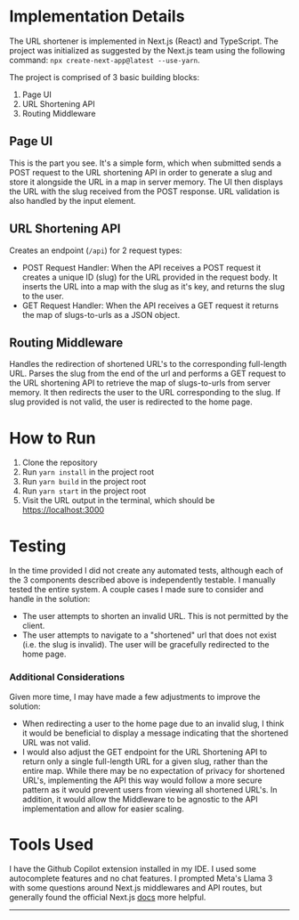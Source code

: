 # Implementation Details
<!-- Provide a short description of your implementation (technologies used, brief overview of project architecture, etc.) -->
The URL shortener is implemented in Next.js (React) and TypeScript. The project was initialized as suggested by the Next.js team using the following command: `npx create-next-app@latest --use-yarn`.

The project is comprised of 3 basic building blocks:
1. Page UI
2. URL Shortening API
3. Routing Middleware

## Page UI
This is the part you see. It's a simple form, which when submitted sends a POST request to the URL shortening API in order to generate a slug and store it alongside the URL in a map in server memory. The UI then displays the URL with the slug received from the POST response. URL validation is also handled by the input element.

## URL Shortening API
Creates an endpoint (`/api`) for 2 request types:
- POST Request Handler: When the API receives a POST request it creates a unique ID (slug) for the URL provided in the request body. It inserts the URL into a map with the slug as it's key, and returns the slug to the user.
- GET Request Handler: When the API receives a GET request it returns the map of slugs-to-urls as a JSON object.

## Routing Middleware
Handles the redirection of shortened URL's to the corresponding full-length URL. Parses the slug from the end of the url and performs a GET request to the URL shortening API to retrieve the map of slugs-to-urls from server memory. It then redirects the user to the URL corresponding to the slug. If slug provided is not valid, the user is redirected to the home page.

# How to Run
<!--
- Include instructions on how to run your implementation locally. Be sure to include any necessary setup steps, such as installing dependencies, as well as the commands to start the application.
-->
1. Clone the repository
2. Run `yarn install` in the project root
3. Run `yarn build` in the project root
4. Run `yarn start` in the project root
5. Visit the URL output in the terminal, which should be [https://localhost:3000]()

# Testing
<!-- Describe how you tested your solution (automated testing, manual testing process, screenshots, etc.) -->
In the time provided I did not create any automated tests, although each of the 3 components described above is independently testable. I manually tested the entire system. A couple cases I made sure to consider and handle in the solution:
- The user attempts to shorten an invalid URL. This is not permitted by the client.
- The user attempts to navigate to a "shortened" url that does not exist (i.e. the slug is invalid). The user will be gracefully redirected to the home page.

### Additional Considerations
Given more time, I may have made a few adjustments to improve the solution:
- When redirecting a user to the home page due to an invalid slug, I think it would be beneficial to display a message indicating that the shortened URL was not valid.
- I would also adjust the GET endpoint for the URL Shortening API to return only a single full-length URL for a given slug, rather than the entire map. While there may be no expectation of privacy for shortened URL's, implementing the API this way would follow a more secure pattern as it would prevent users from viewing all shortened URL's. In addition, it would allow the Middleware to be agnostic to the API implementation and allow for easier scaling.

# Tools Used
<!--
- Describe any tools you used in developing your solution (e.g. ChatGPT for generating ideas and styles)
- Note: The use of AI tools is not discouraged, but they should be used judiciously.
-->
I have the Github Copilot extension installed in my IDE. I used some autocomplete features and no chat features. I prompted Meta's Llama 3 with some questions around Next.js middlewares and API routes, but generally found the official Next.js [docs](https://nextjs.org/docs/app) more helpful.

---
